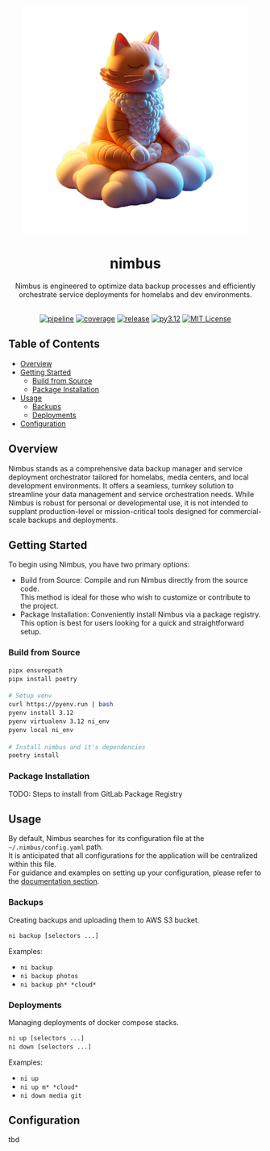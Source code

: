 <div align="center">
  <img src="./docs/logo.png" width="450" />
  
  # nimbus <!-- omit from toc --> 
  
  Nimbus is engineered to optimize data backup processes and efficiently orchestrate service deployments for homelabs and dev environments.
  <br/><br/>

  [![pipeline](https://git.lothric.net/lothric/infrastructure/nimbus/badges/main/pipeline.svg)](https://git.lothric.net/lothric/infrastructure/nimbus/-/pipelines)
  [![coverage](https://git.lothric.net/lothric/infrastructure/nimbus/badges/main/coverage.svg)](https://lothric.pages.lothric.net/infrastructure/nimbus)
  [![release](https://git.lothric.net/lothric/infrastructure/nimbus/-/badges/release.svg)](https://git.lothric.net/lothric/infrastructure/nimbus/-/releases)
  [![py3.12](https://img.shields.io/badge/python-3.12-4584b6.svg)](https://www.python.org/downloads/release/python-3120/)
  [![MIT License](https://img.shields.io/badge/license-MIT-blue)](https://opensource.org/license/mit)

</div>


## Table of Contents <!-- omit from toc -->

- [Overview](#overview)
- [Getting Started](#getting-started)
  - [Build from Source](#build-from-source)
  - [Package Installation](#package-installation)
- [Usage](#usage)
  - [Backups](#backups)
  - [Deployments](#deployments)
- [Configuration](#configuration)

## Overview

Nimbus stands as a comprehensive data backup manager and service deployment orchestrator tailored for homelabs, media centers, and local development environments. It offers a seamless, turnkey solution to streamline your data management and service orchestration needs. While Nimbus is robust for personal or developmental use, it is not intended to supplant production-level or mission-critical tools designed for commercial-scale backups and deployments.

## Getting Started

To begin using Nimbus, you have two primary options:
- Build from Source: Compile and run Nimbus directly from the source code.  
  This method is ideal for those who wish to customize or contribute to the project.
- Package Installation: Conveniently install Nimbus via a package registry.  
  This option is best for users looking for a quick and straightforward setup.

### Build from Source

```bash
pipx ensurepath
pipx install poetry

# Setup venv
curl https://pyenv.run | bash
pyenv install 3.12
pyenv virtualenv 3.12 ni_env
pyenv local ni_env

# Install nimbus and it's dependencies
poetry install
```

### Package Installation

TODO: Steps to install from GitLab Package Registry

## Usage

By default, Nimbus searches for its configuration file at the `~/.nimbus/config.yaml` path.  
It is anticipated that all configurations for the application will be centralized within this file.  
For guidance and examples on setting up your configuration, please refer to the [documentation section](#configuration).  

### Backups

Creating backups and uploading them to AWS S3 bucket.

```sh
ni backup [selectors ...]
```

Examples:
- `ni backup`
- `ni backup photos`
- `ni backup ph* *cloud*`

### Deployments

Managing deployments of docker compose stacks.

```sh
ni up [selectors ...]
ni down [selectors ...]
```

Examples:
- `ni up`
- `ni up m* *cloud*`
- `ni down media git`


## Configuration

tbd